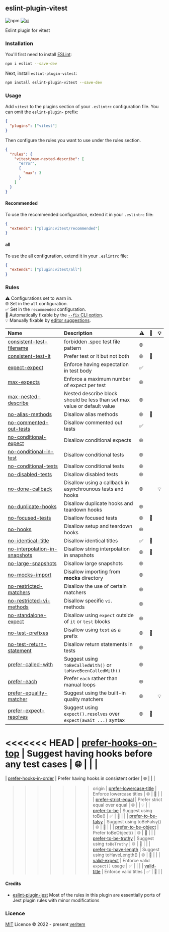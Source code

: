 ## eslint-plugin-vitest

![npm](https://img.shields.io/npm/v/eslint-plugin-vitest)
[![ci](https://github.com/veritem/eslint-plugin-vitest/actions/workflows/ci.yml/badge.svg?branch=main)](https://github.com/veritem/eslint-plugin-vitest/actions/workflows/ci.yml)

Eslint plugin for vitest

### Installation

You'll first need to install [ESLint](https://eslint.org/):

```sh
npm i eslint --save-dev
```

Next, install `eslint-plugin-vitest`:

```sh
npm install eslint-plugin-vitest --save-dev
```

### Usage

Add `vitest` to the plugins section of your `.eslintrc` configuration file. You can omit the `eslint-plugin-` prefix:

```json
{
  "plugins": ["vitest"]
}
```

Then configure the rules you want to use under the rules section.

```json
{
  "rules": {
    "vitest/max-nested-describe": [
      "error",
      {
        "max": 3
      }
    ]
  }
}
```

#### Recommended

To use the recommended configuration, extend it in your `.eslintrc` file:

```json
{
  "extends": ["plugin:vitest/recommended"]
}
```

#### all

To use the all configuration, extend it in your `.eslintrc` file:

```json
{
  "extends": ["plugin:vitest/all"]
}
```

### Rules

<!-- begin auto-generated rules list -->

⚠️ Configurations set to warn in.\
🌐 Set in the `all` configuration.\
✅ Set in the `recommended` configuration.\
🔧 Automatically fixable by the [`--fix` CLI option](https://eslint.org/docs/user-guide/command-line-interface#--fix).\
💡 Manually fixable by [editor suggestions](https://eslint.org/docs/developer-guide/working-with-rules#providing-suggestions).

| Name                                                                         | Description                                                              | ⚠️ | 🔧 | 💡 |
| :--------------------------------------------------------------------------- | :----------------------------------------------------------------------- | :- | :- | :- |
| [consistent-test-filename](docs/rules/consistent-test-filename.md)           | forbidden .spec test file pattern                                        | 🌐 |    |    |
| [consistent-test-it](docs/rules/consistent-test-it.md)                       | Prefer test or it but not both                                           | 🌐 | 🔧 |    |
| [expect-expect](docs/rules/expect-expect.md)                                 | Enforce having expectation in test body                                  | ✅  |    |    |
| [max-expects](docs/rules/max-expects.md)                                     | Enforce a maximum number of expect per test                              | 🌐 |    |    |
| [max-nested-describe](docs/rules/max-nested-describe.md)                     | Nested describe block should be less than set max value or default value | 🌐 |    |    |
| [no-alias-methods](docs/rules/no-alias-methods.md)                           | Disallow alias methods                                                   | 🌐 | 🔧 |    |
| [no-commented-out-tests](docs/rules/no-commented-out-tests.md)               | Disallow commented out tests                                             | ✅  |    |    |
| [no-conditional-expect](docs/rules/no-conditional-expect.md)                 | Disallow conditional expects                                             | 🌐 |    |    |
| [no-conditional-in-test](docs/rules/no-conditional-in-test.md)               | Disallow conditional tests                                               | 🌐 |    |    |
| [no-conditional-tests](docs/rules/no-conditional-tests.md)                   | Disallow conditional tests                                               | 🌐 |    |    |
| [no-disabled-tests](docs/rules/no-disabled-tests.md)                         | Disallow disabled tests                                                  | 🌐 |    |    |
| [no-done-callback](docs/rules/no-done-callback.md)                           | Disallow using a callback in asynchrounous tests and hooks               | 🌐 |    | 💡 |
| [no-duplicate-hooks](docs/rules/no-duplicate-hooks.md)                       | Disallow duplicate hooks and teardown hooks                              | 🌐 |    |    |
| [no-focused-tests](docs/rules/no-focused-tests.md)                           | Disallow focused tests                                                   | 🌐 | 🔧 |    |
| [no-hooks](docs/rules/no-hooks.md)                                           | Disallow setup and teardown hooks                                        | 🌐 |    |    |
| [no-identical-title](docs/rules/no-identical-title.md)                       | Disallow identical titles                                                | ✅  | 🔧 |    |
| [no-interpolation-in-snapshots](docs/rules/no-interpolation-in-snapshots.md) | Disallow string interpolation in snapshots                               | 🌐 | 🔧 |    |
| [no-large-snapshots](docs/rules/no-large-snapshots.md)                       | Disallow large snapshots                                                 | 🌐 |    |    |
| [no-mocks-import](docs/rules/no-mocks-import.md)                             | Disallow importing from __mocks__ directory                              | 🌐 |    |    |
| [no-restricted-matchers](docs/rules/no-restricted-matchers.md)               | Disallow the use of certain matchers                                     | 🌐 |    |    |
| [no-restricted-vi-methods](docs/rules/no-restricted-vi-methods.md)           | Disallow specific `vi.` methods                                          | 🌐 |    |    |
| [no-standalone-expect](docs/rules/no-standalone-expect.md)                   | Disallow using `expect` outside of `it` or `test` blocks                 | 🌐 |    |    |
| [no-test-prefixes](docs/rules/no-test-prefixes.md)                           | Disallow using `test` as a prefix                                        | 🌐 | 🔧 |    |
| [no-test-return-statement](docs/rules/no-test-return-statement.md)           | Disallow return statements in tests                                      | 🌐 |    |    |
| [prefer-called-with](docs/rules/prefer-called-with.md)                       | Suggest using `toBeCalledWith()` or `toHaveBeenCalledWith()`             | 🌐 |    |    |
| [prefer-each](docs/rules/prefer-each.md)                                     | Prefer `each` rather than manual loops                                   | 🌐 |    |    |
| [prefer-equality-matcher](docs/rules/prefer-equality-matcher.md)             | Suggest using the built-in quality matchers                              | 🌐 |    | 💡 |
| [prefer-expect-resolves](docs/rules/prefer-expect-resolves.md)               | Suggest using `expect().resolves` over `expect(await ...)` syntax        | 🌐 | 🔧 |    |
<<<<<<< HEAD
| [prefer-hooks-on-top](docs/rules/prefer-hooks-on-top.md)                     | Suggest having hooks before any test cases                               | 🌐 |    |    |
=======
| [prefer-hooks-in-order](docs/rules/prefer-hooks-in-order.md)                 | Prefer having hooks in consistent order                                  | 🌐 |    |    |
>>>>>>> origin
| [prefer-lowercase-title](docs/rules/prefer-lowercase-title.md)               | Enforce lowercase titles                                                 | 🌐 | 🔧 |    |
| [prefer-strict-equal](docs/rules/prefer-strict-equal.md)                     | Prefer strict equal over equal                                           | 🌐 |    | 💡 |
| [prefer-to-be](docs/rules/prefer-to-be.md)                                   | Suggest using toBe()                                                     | ✅  | 🔧 |    |
| [prefer-to-be-falsy](docs/rules/prefer-to-be-falsy.md)                       | Suggest using toBeFalsy()                                                | 🌐 | 🔧 |    |
| [prefer-to-be-object](docs/rules/prefer-to-be-object.md)                     | Prefer toBeObject()                                                      | 🌐 | 🔧 |    |
| [prefer-to-be-truthy](docs/rules/prefer-to-be-truthy.md)                     | Suggest using `toBeTruthy`                                               | 🌐 | 🔧 |    |
| [prefer-to-have-length](docs/rules/prefer-to-have-length.md)                 | Suggest using toHaveLength()                                             | 🌐 | 🔧 |    |
| [valid-expect](docs/rules/valid-expect.md)                                   | Enforce valid `expect()` usage                                           | ✅  |    |    |
| [valid-title](docs/rules/valid-title.md)                                     | Enforce valid titles                                                     | ✅  | 🔧 |    |

<!-- end auto-generated rules list -->

#### Credits

- [eslint-plugin-jest](https://github.com/jest-community/eslint-plugin-jest)
	Most of the rules in this plugin are essentially ports of Jest plugin rules with minor modifications

### Licence

[MIT](https://github.com/veritem/eslint-plugin-vitest/blob/main/LICENSE) Licence &copy; 2022 - present [veritem](https://github.com/veritem)
